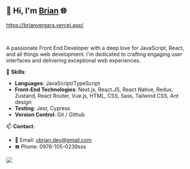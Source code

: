 ## 👋 Hi, I'm [Brian](https://brianvergara.vercel.app/) 🌐 
https://brianvergara.vercel.app/


<br>

A passionate Front End Developer with a deep love for JavaScript, React, and all things web development. I'm dedicated to crafting engaging user interfaces and delivering exceptional web experiences.

🚀 **Skills**:
- **Languages**: JavaScript/TypeScript
- **Front-End Technologies**: Next.js, React.JS, React Native, Redux, Zustand, React Router, Vue.js, HTML, CSS, Sass, Tailwind CSS, Ant design
- **Testing**: Jest, Cypress
- **Version Control**: Git / Github


📫 **Contact**:
- 📧 Email: vbrian.dev@gmail.com
- ☎️ Phone: 0976-105-0239sss

![](https://hit.yhype.me/github/profile?user_id=61898083)
